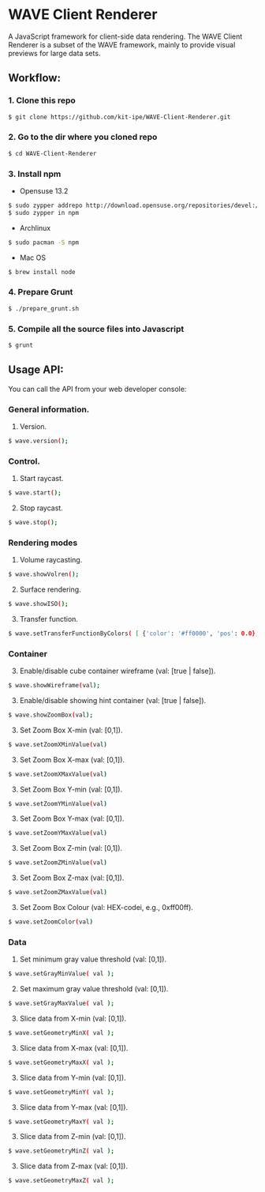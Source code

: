 WAVE Client Renderer
====================
A JavaScript framework for client-side data rendering. The WAVE Client Renderer is a subset of the WAVE framework, mainly to provide visual previews for large data sets.

## Workflow:
### 1. Clone this repo
```bash
$ git clone https://github.com/kit-ipe/WAVE-Client-Renderer.git
```
### 2. Go to the dir where you cloned repo
```bash
$ cd WAVE-Client-Renderer
```
### 3. Install npm
* Opensuse 13.2

```bash
$ sudo zypper addrepo http://download.opensuse.org/repositories/devel:/languages:/nodejs/openSUSE_13.2/ Node.js
$ sudo zypper in npm
```
* Archlinux
```bash
$ sudo pacman -S npm
```
* Mac OS
```bash
$ brew install node
```
### 4. Prepare Grunt
```bash
$ ./prepare_grunt.sh
```
### 5. Compile all the source files into Javascript
```bash
$ grunt
```

## Usage API:
You can call the API from your web developer console:

### General information.
1. Version.
```bash
$ wave.version();
```

### Control.
1. Start raycast.
```bash
$ wave.start();
```
2. Stop raycast.
```bash
$ wave.stop();
```

### Rendering modes
1. Volume raycasting.
```bash
$ wave.showVolren();
```
2. Surface rendering.
```bash
$ wave.showISO();
```
3. Transfer function.
```bash
$ wave.setTransferFunctionByColors( [ {'color': '#ff0000', 'pos': 0.0},{'color': '#0000ff', 'pos': 0.50},{'color': '#ffffff', 'pos': 1.0}] );
```
### Container
3. Enable/disable cube container wireframe (val: [true | false]).
```bash
$ wave.showWireframe(val);
```
3. Enable/disable showing hint container (val: [true | false]).
```bash
$ wave.showZoomBox(val);
```
3. Set Zoom Box X-min (val: [0,1]).
```bash
$ wave.setZoomXMinValue(val)
```
3. Set Zoom Box X-max (val: [0,1]).
```bash
$ wave.setZoomXMaxValue(val)
```
3. Set Zoom Box Y-min (val: [0,1]).
```bash
$ wave.setZoomYMinValue(val)
```
3. Set Zoom Box Y-max (val: [0,1]).
```bash
$ wave.setZoomYMaxValue(val)
```
3. Set Zoom Box Z-min (val: [0,1]).
```bash
$ wave.setZoomZMinValue(val)
```
3. Set Zoom Box Z-max (val: [0,1]).
```bash
$ wave.setZoomZMaxValue(val)
```
3. Set Zoom Box Colour (val: HEX-codei, e.g., 0xff00ff).
```bash
$ wave.setZoomColor(val)
```

### Data
1. Set minimum gray value threshold (val: [0,1]).
```bash
$ wave.setGrayMinValue( val );
```
2. Set maximum gray value threshold (val: [0,1]).
```bash
$ wave.setGrayMaxValue( val );
```
3. Slice data from X-min (val: [0,1]).
```bash
$ wave.setGeometryMinX( val );
```
3. Slice data from X-max (val: [0,1]).
```bash
$ wave.setGeometryMaxX( val );
```
3. Slice data from Y-min (val: [0,1]).
```bash
$ wave.setGeometryMinY( val );
```
3. Slice data from Y-max (val: [0,1]).
```bash
$ wave.setGeometryMaxY( val );
```
3. Slice data from Z-min (val: [0,1]).
```bash
$ wave.setGeometryMinZ( val );
```
3. Slice data from Z-max (val: [0,1]).
```bash
$ wave.setGeometryMaxZ( val );
```

